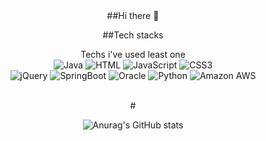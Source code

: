 <div align="center">
##Hi there 👋

##Tech stacks

Techs i've used least one <br/>
<img alt="Java" src ="https://img.shields.io/badge/Java-5BC4EE.svg?&style=flat-square,&logo=Java&logoColor=white"/> 
<img alt="HTML" src ="https://img.shields.io/badge/HTML-E34F26.svg?&style=flat-square,&logo=HTML5&logoColor=white"/>
<img alt="JavaScript" src ="https://img.shields.io/badge/JavaScript-FDC43E.svg?&style=flat-square,&logo=JavaScript&logoColor=white"/>
<img alt="CSS3" src ="https://img.shields.io/badge/CSS3-F08705.svg?&style=flat-square,&logo=CSS3&logoColor=white"/><br/>
<img alt="jQuery" src ="https://img.shields.io/badge/jQuery-9266CC.svg?&style=flat-square,&logo=jQuery&logoColor=white"/>
<img alt="SpringBoot" src ="https://img.shields.io/badge/SpringBoot-A5CD39.svg?&style=flat-square,&logo=SpringBoot&logoColor=white"/>
<img alt="Oracle" src ="https://img.shields.io/badge/Oracle-FF8282.svg?&style=flat-square,&logo=Oracle&logoColor=white"/>
<img alt="Python" src ="https://img.shields.io/badge/Python-3776AB.svg?&style=flat-square,&logo=Python&logoColor=white"/>
<img alt="Amazon AWS" src ="https://img.shields.io/badge/AWS-999999.svg?&style=flat-square,&logo=Amazon AWS&logoColor=white"/> <br/>

<br/>#<br/>

![Anurag's GitHub stats](https://github-readme-stats.vercel.app/api?username=ttaehee&show_icons=true&theme=onedark)<br/>
</div>
